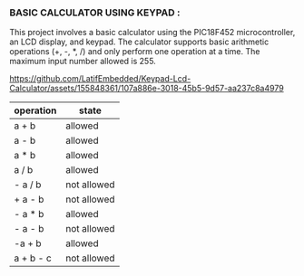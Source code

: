 ### BASIC CALCULATOR USING KEYPAD : 

This project involves a basic calculator using the PIC18F452 microcontroller, an LCD display, and keypad. 
The calculator supports basic arithmetic operations (+, -, *, /) and only perform one operation at a time. 
The maximum input number allowed is 255.



https://github.com/LatifEmbedded/Keypad-Lcd-Calculator/assets/155848361/107a886e-3018-45b5-9d57-aa237c8a4979


| operation | state |
| --------- | ----- |
| a   +   b | allowed |
| a   -  b  | allowed |
| a   * b   | allowed |
| a    /  b | allowed |
| - a  /  b | not allowed |
| + a  -  b | not allowed |
| - a  *  b | allowed |
| - a  -  b | not allowed |
| -a  +  b | allowed |
| a + b - c | not allowed|
